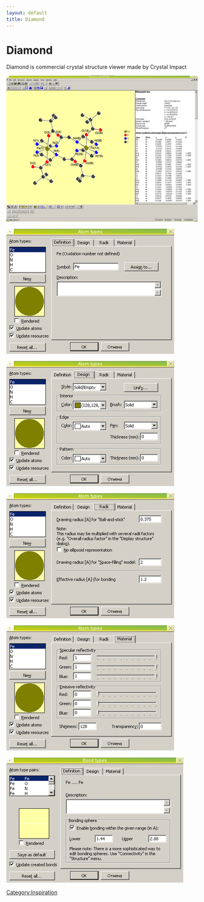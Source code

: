 ```yaml
---
layout: default
title: Diamond
---
```


# Diamond

Diamond is commercial crystal structure viewer made by Crystal Impact

![](diamond1.png "diamond1.png")

![](diamond2.png "diamond2.png")

![](diamond3.png "diamond3.png")

![](diamond4.png "diamond4.png")

![](diamond5.png "diamond5.png")

![](diamond6.png "diamond6.png")

<Category:Inspiration>

